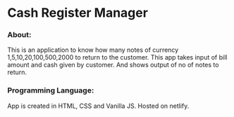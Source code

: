 # Cash Register Manager

### About:

This is an application to know how many notes of currency 1,5,10,20,100,500,2000 to return to the customer.
This app takes input of bill amount and cash given by customer. And shows output of no of notes to return.

### Programming Language:

App is created in HTML, CSS and Vanilla JS. Hosted on netlify.
